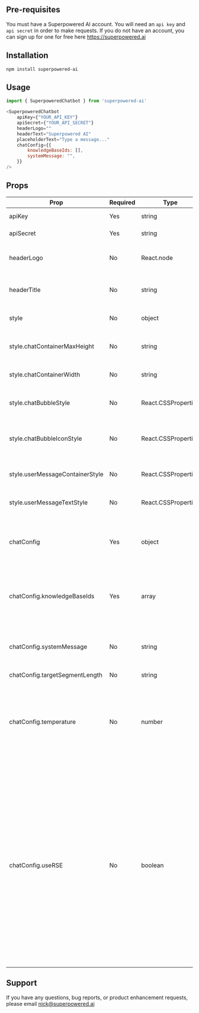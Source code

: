 ## Pre-requisites
You must have a Superpowered AI account. You will need an `api key` and `api secret` in order to make requests. If you do not have an account, you can sign up for one for free here https://superpowered.ai


## Installation
`npm install superpowered-ai`


## Usage
```javascript
import { SuperpoweredChatbot } from 'superpowered-ai'

<SuperpoweredChatbot
    apiKey={"YOUR_API_KEY"}
    apiSecret={"YOUR_API_SECRET"}
    headerLogo=""
    headerText="Superpowered AI"
    placeholderText="Type a message..."
    chatConfig={{
        knowledgeBaseIds: [],
        systemMessage: "",
    }}
/>
```


## Props

| Prop | Required | Type | Default | Description |
| ---- | -------- | ---- | ------- | ----------- |
| apiKey | Yes | string | "" | Superpowered AI API key |
| apiSecret | Yes | string | "" | Superpowered AI API secret |
| headerLogo | No | React.node | null | The logo (if any) you want displayed next to the title |
| headerTitle | No | string | "" | The title you want displayed at the top of the chatbot |
| style | No | object | - | Style customization for the chatbot |
| style.chatContainerMaxHeight | No | string | "90vh" | Max height for the chatbot in the opened state |
| style.chatContainerWidth | No | string | "500px" | Width for the chatbot in the opened state |
| style.chatBubbleStyle | No | React.CSSProperties | - | Custom style for the floating chat bubble (closed state) |
| style.chatBubbleIconStyle | No | React.CSSProperties | - | Custom style for the icon in the floating chat bubble (closed state) |
| style.userMessageContainerStyle | No | React.CSSProperties | - | Custom style for the user message container |
| style.userMessageTextStyle | No | React.CSSProperties | - | Custom style for the user message text |
| chatConfig | Yes | object | - | Configuration parameters for your chatbot. Learn more about chat configuration [here](https://superpoweredai.notion.site) |
| chatConfig.knowledgeBaseIds | Yes | array | [] | List of Superpowered AI knowledge base ids to give the chatbot access to |
| chatConfig.systemMessage | No | string | [] | The system message lets you instruct the LLM to behave in a certain way. |
| chatConfig.targetSegmentLength | No | string | "medium" |  |
| chatConfig.temperature | No | number | 0.1 | This controls the creativity of responses. Set this close to 0 reduce the risk of hallucinations, and closer to 1 for more creative responses. |
| chatConfig.useRSE | No | boolean | true | Relevant Segment Extraction (RSE) is an optional (but strongly recommended) post-processing step that takes clusters of relevant chunks and intelligently combines them into longer sections of text that we call segments.​​ These segments provide better context to the LLM than any individual chunk can. |


## Support
If you have any questions, bug reports, or product enhancement requests, please email nick@superpowered.ai